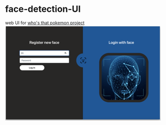 # face-detection-UI
web UI for [who's that pokemon project](https://github.com/giobart/whos_that_pokemon/tree/develop)
![Example](demo.png)
